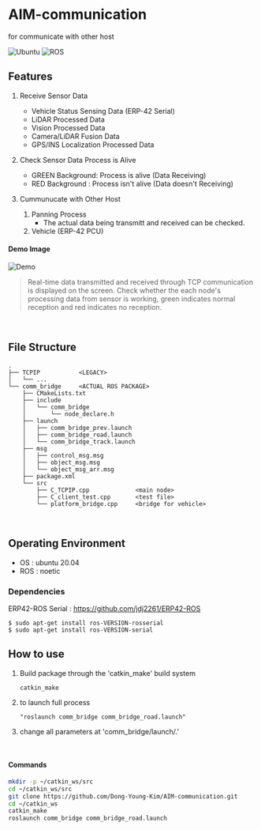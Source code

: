 # AIM-communication
for communicate with other host

![Ubuntu](https://img.shields.io/badge/-Ubuntu-orange)
![ROS](https://img.shields.io/badge/-ROS-lightgrey)


## Features

1. Receive Sensor Data
   - Vehicle Status Sensing Data (ERP-42 Serial)
   - LiDAR Processed Data
   - Vision Processed Data
   - Camera/LiDAR Fusion Data
   - GPS/INS Localization Processed Data

1. Check Sensor Data Process is Alive
    - GREEN Background: Process is  alive (Data Receiving)
    - RED Background : Process isn't alive (Data doesn't Receiving)

1. Cummunucate with Other Host
    1. Panning Process
        - The actual data being transmitt and received can be checked.
    1. Vehicle (ERP-42 PCU)

#### Demo Image
![Demo](https://user-images.githubusercontent.com/72393686/263530400-f27a1049-969c-439a-938a-57fddde4c97d.png)

> Real-time data transmitted and received through TCP communication is displayed on the screen. Check whether the each node's processing data from sensor is working, green indicates normal reception and red indicates no reception.

<br>

## File Structure

```
.
├── TCPIP           <LEGACY>
│   └── ... 
└── comm_bridge     <ACTUAL ROS PACKAGE>
    ├── CMakeLists.txt
    ├── include
    │   └── comm_bridge
    │       └── node_declare.h
    ├── launch
    │   ├── comm_bridge_prev.launch
    │   ├── comm_bridge_road.launch
    │   └── comm_bridge_track.launch
    ├── msg
    │   ├── control_msg.msg
    │   ├── object_msg.msg
    │   └── object_msg_arr.msg
    ├── package.xml
    └── src
        ├── C_TCPIP.cpp             <main node>
        ├── C_client_test.cpp       <test file>
        └── platform_bridge.cpp     <bridge for vehicle>

```

<br>

## Operating Environment
- OS     : ubuntu 20.04
- ROS    : noetic

### Dependencies
ERP42-ROS Serial : https://github.com/jdj2261/ERP42-ROS
```
$ sudo apt-get install ros-VERSION-rosserial
$ sudo apt-get install ros-VERSION-serial
```

## How to use
1. Build package through the 'catkin_make' build system
    ```
    catkin_make
    ```
    
1. to launch full process
     ```
     "roslaunch comm_bridge comm_bridge_road.launch"
     ```
     
1. change all parameters at 'comm_bridge/launch/.'

<br>

####  Commands
```bash
mkdir -p ~/catkin_ws/src
cd ~/catkin_ws/src
git clone https://github.com/Dong-Young-Kim/AIM-communication.git
cd ~/catkin_ws
catkin_make
roslaunch comm_bridge comm_bridge_road.launch
```
